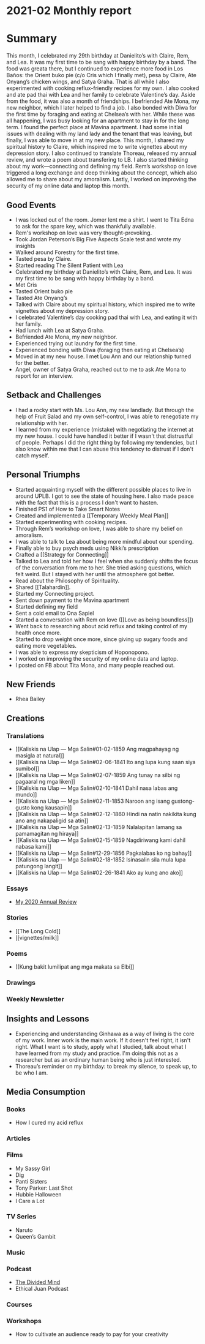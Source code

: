 # 2021-02 Monthly report

# Summary

This month, I celebrated my 29th birthday at Danielito’s with Claire, Rem, and Lea. It was my first time to be sang with happy birthday by a band. The food was greata there, but I continued to experience more food in Los Baños: the Orient buko pie (c/o Cris which I finally met), pesa by Claire, Ate Onyang’s chicken wings, and Satya Graha. That is all while I also experimented with cooking reflux-friendly recipes for my own. I also cooked and ate pad thai with Lea and her family to celebrate Valentine’s day. Aside from the food, it was also a month of friendships. I befriended Ate Mona, my new neighbor, which I later helped to find a job. I also bonded with Diwa for the first time by foraging and eating at Chelsea’s with her. While these was all happening, I was busy looking for an apartment to stay in for the long term. I found the perfect place at Mavina apartment. I had some initial issues with dealing with my land lady and the tenant that was leaving, but finally, I was able to move in at my new place. This month, I shared my spiritual history to Claire, which inspired me to write vignettes about my depression story. I also continued to translate Thoreau, released my annual review, and wrote a poem about transfering to LB. I also started thinking about my work—connecting and defining my field. Rem’s workshop on love triggered a long exchange and deep thinking about the concept, which also allowed me to share about my amoralism. Lastly, I worked on improving the security of my online data and laptop this month.

## Good Events

- I was locked out of the room. Jomer lent me a shirt. I went to Tita Edna to ask for the spare key, which was thankfully available.
- Rem's workshop on love was very thought-provoking.
- Took Jordan Peterson’s Big Five Aspects Scale test and wrote my insights
- Walked around Forestry for the first time.
- Tasted pesa by Claire.
- Started reading The Silent Patient with Lea
- Celebrated my birthday at Danielito’s with Claire, Rem, and Lea. It was my first time to be sang with happy birthday by a band.
- Met Cris
- Tasted Orient buko pie
- Tasted Ate Onyang’s
- Talked with Claire about my spiritual history, which inspired me to write vignettes about my depression story.
- I celebrated Valentine’s day cooking pad thai with Lea, and eating it with her family.
- Had lunch with Lea at Satya Graha.
- Befriended Ate Mona, my new neighbor.
- Experienced trying out laundry for the first time.
- Experienced bonding with Diwa (foraging then eating at Chelsea’s)
- Moved in at my new house. I met Lou Ann and our relationship turned for the better.
- Angel, owner of Satya Graha, reached out to me to ask Ate Mona to report for an interview.

## Setback and Challenges

- I had a rocky start with Ms. Lou Ann, my new landlady. But through the help of Fruit Salad and my own self-control, I was able to renegotiate my relationship with her.
- I learned from my experience (mistake) with negotiating the internet at my new house. I could have handled it better if I wasn't that distrustful of people. Perhaps I did the right thing by following my tendencies, but I also know within me that I can abuse this tendency to distrust if I don't catch myself.

## Personal Triumphs

- Started acquainting myself with the different possible places to live in around UPLB. I got to see the state of housing here. I also made peace with the fact that this is a process I don't want to hasten.
- Finished PS1 of How to Take Smart Notes
- Created and implemented a [[Temporary Weekly Meal Plan]]
- Started experimenting with cooking recipes.
- Through Rem’s workshop on love, I was able to share my belief on amoralism.
- I was able to talk to Lea about being more mindful about our spending.
- Finally able to buy psych meds using Nikki’s prescription
- Crafted a [[Strategy for Connecting]]
- Talked to Lea and told her how I feel when she suddenly shifts the focus of the conversation from me to her. She tried asking questions, which felt weird. But I stayed with her until the atmosphere got better.
- Read about the Philosophy of Spirituality.
- Shared [[Talahardin]].
- Started my Connecting project.
- Sent down payment to the Mavina apartment
- Started defining my field
- Sent a cold email to Ona Sapiel
- Started a conversation with Rem on love ([[Love as being boundless]])
- Went back to researching about acid reflux and taking control of my health once more.
- Started to drop weight once more, since giving up sugary foods and eating more vegetables.
- I was able to express my skepticism of Hoponopono.
- I worked on improving the security of my online data and laptop.
- I posted on FB about Tita Mona, and many people reached out.

## New Friends

- Rhea Bailey

## Creations

### Translations

- [[Kaliskis na Ulap — Mga Salin#01-02-1859 Ang magpahayag ng masigla at natural]]
- [[Kaliskis na Ulap — Mga Salin#02-06-1841 Ito ang lupa kung saan siya sumibol]]
- [[Kaliskis na Ulap — Mga Salin#02-07-1859 Ang tunay na silbi ng pagaaral ng mga liken]]
- [[Kaliskis na Ulap — Mga Salin#02-10-1841 Dahil nasa labas ang mundo]]
- [[Kaliskis na Ulap — Mga Salin#02-11-1853 Naroon ang isang gustong-gusto kong kausapin]]
- [[Kaliskis na Ulap — Mga Salin#02-12-1860 Hindi na natin nakikita kung ano ang nakapaligid sa atin]]
- [[Kaliskis na Ulap — Mga Salin#02-13-1859 Nalalapitan lamang sa pamamagitan ng hiraya]]
- [[Kaliskis na Ulap — Mga Salin#02-15-1859 Nagdiriwang kami dahil nabasa kami]]
- [[Kaliskis na Ulap — Mga Salin#12-29-1856 Pagkalabas ko ng bahay]]
- [[Kaliskis na Ulap — Mga Salin#02-18-1852 Isinasalin sila mula lupa patungong langit]]
- [[Kaliskis na Ulap — Mga Salin#02-26-1841 Ako ay kung ano ako]]

### Essays

- [My 2020 Annual Review](https://vinceimbat.com/2020-annual-review/)

### Stories

- [[The Long Cold]]
- [[vignettes/milk]]

### Poems

- [[Kung bakit lumilipat ang mga makata sa Elbi]]

### Drawings

### Weekly Newsletter

## Insights and Lessons

- Experiencing and understanding Ginhawa as a way of living is the core of my work. Inner work is the main work. If it doesn't feel right, it isn't right. What I want is to study, apply what I studied, talk about what I have learned from my study and practice. I'm doing this not as a researcher but as an ordinary human being who is just interested.
- Thoreau’s reminder on my birthday: to break my silence, to speak up, to be who I am.

## Media Consumption

### Books

- How I cured my acid reflux

### Articles

### Films

- My Sassy Girl
- Dig
- Panti Sisters
- Tony Parker: Last Shot
- Hubbie Halloween
- I Care a Lot

### TV Series

- Naruto
- Queen’s Gambit

### Music

### Podcast

- [The Divided Mind](https://samharris.org/podcasts/234-divided-mind/)
- Ethical Juan Podcast

### Courses

### Workshops

- How to cultivate an audience ready to pay for your creativity

